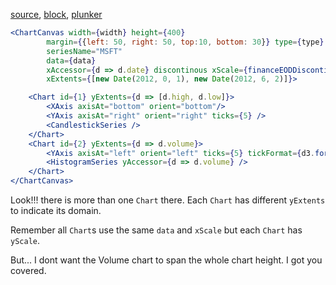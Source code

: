 [source](https://github.com/rrag/react-stockcharts/blob/master/docs/lib/charts/CandleStickStockScaleChartWithVolumeBarV1.jsx), [block](http://bl.ocks.org/rrag/88cd65baa331d57caa83), [plunker](http://plnkr.co/edit/gist:88cd65baa331d57caa83?p=preview)

```jsx
<ChartCanvas width={width} height={400}
		margin={{left: 50, right: 50, top:10, bottom: 30}} type={type}
		seriesName="MSFT"
		data={data}
		xAccessor={d => d.date} discontinous xScale={financeEODDiscontiniousScale()}
		xExtents={[new Date(2012, 0, 1), new Date(2012, 6, 2)]}>

	<Chart id={1} yExtents={d => [d.high, d.low]}>
		<XAxis axisAt="bottom" orient="bottom"/>
		<YAxis axisAt="right" orient="right" ticks={5} />
		<CandlestickSeries />
	</Chart>
	<Chart id={2} yExtents={d => d.volume}>
		<YAxis axisAt="left" orient="left" ticks={5} tickFormat={d3.format("s")}/>
		<HistogramSeries yAccessor={d => d.volume} />
	</Chart>
</ChartCanvas>
```

Look!!! there is more than one `Chart` there. Each `Chart` has different `yExtents` to indicate its domain. 

Remember all `Chart`s use the same `data` and `xScale` but each `Chart` has `yScale`.

But... I dont want the Volume chart to span the whole chart height. I got you covered.